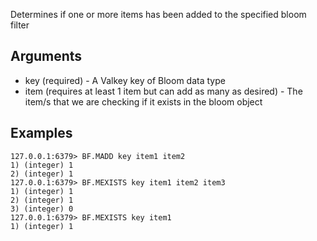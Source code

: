 Determines if one or more items has been added to the specified bloom filter
## Arguments
* key (required) - A Valkey key of Bloom data type
* item (requires at least 1 item but can add as many as desired) -  The item/s that we are checking if it exists in the bloom object
## Examples
```
127.0.0.1:6379> BF.MADD key item1 item2
1) (integer) 1
2) (integer) 1
127.0.0.1:6379> BF.MEXISTS key item1 item2 item3
1) (integer) 1
2) (integer) 1
3) (integer) 0
127.0.0.1:6379> BF.MEXISTS key item1
1) (integer) 1
```